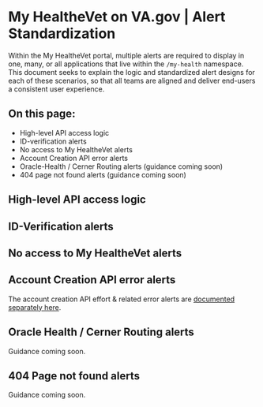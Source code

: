 # My HealtheVet on VA.gov | Alert Standardization
Within the My HealtheVet portal, multiple alerts are required to display in one, many, or all applications that live within the `/my-health` namespace. This document seeks to explain the logic and standardized alert designs for each of these scenarios, so that all teams are aligned and deliver end-users a consistent user experience. 

## On this page: 
* High-level API access logic 
* ID-verification alerts
* No access to My HealtheVet alerts
* Account Creation API error alerts
* Oracle-Health / Cerner Routing alerts (guidance coming soon)
* 404 page not found alerts (guidance coming soon)

## High-level API access logic


## ID-Verification alerts


## No access to My HealtheVet alerts



## Account Creation API error alerts 
The account creation API effort & related error alerts are [documented separately here](https://github.com/department-of-veterans-affairs/va.gov-team/blob/master/products/health-care/digital-health-modernization/mhv-to-va.gov/account-creation-api.md).  

## Oracle Health / Cerner Routing alerts
Guidance coming soon.

## 404 Page not found alerts 
Guidance coming soon.
